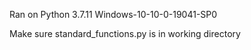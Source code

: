 Ran on Python 3.7.11
Windows-10-10-0-19041-SP0

Make sure standard_functions.py is in working directory
